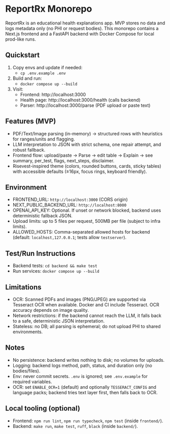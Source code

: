 # ReportRx Monorepo

ReportRx is an educational health explanations app. MVP stores no data and logs metadata only (no PHI or request bodies). This monorepo contains a Next.js frontend and a FastAPI backend with Docker Compose for local prod-like runs.

## Quickstart

1. Copy envs and update if needed:
   - `cp .env.example .env`
2. Build and run:
   - `docker compose up --build`
3. Visit:
   - Frontend: http://localhost:3000
   - Health page: http://localhost:3000/health (calls backend)
   - Parser: http://localhost:3000/parse (PDF upload or paste text)

## Features (MVP)

- PDF/Text/Image parsing (in-memory) → structured rows with heuristics for ranges/units and flagging.
- LLM interpretation to JSON with strict schema, one repair attempt, and robust fallback.
- Frontend flow: upload/paste → Parse → edit table → Explain → see summary, per_test, flags, next_steps, disclaimer.
- Risevest-inspired theme (colors, rounded buttons, cards, sticky tables) with accessible defaults (≥16px, focus rings, keyboard friendly).

## Environment

- FRONTEND_URL: `http://localhost:3000` (CORS origin)
- NEXT_PUBLIC_BACKEND_URL: `http://localhost:8000`
- OPENAI_API_KEY: Optional. If unset or network blocked, backend uses deterministic fallback JSON.
 - Upload limits: up to 5 files per request, 500MB per file (subject to infra limits).
- ALLOWED_HOSTS: Comma-separated allowed hosts for backend (default: `localhost,127.0.0.1`; tests allow `testserver`).

## Test/Run Instructions

- Backend tests: `cd backend && make test`
- Run services: `docker compose up --build`

## Limitations

- OCR: Scanned PDFs and images (PNG/JPEG) are supported via Tesseract OCR when available. Docker and CI include Tesseract. OCR accuracy depends on image quality.
- Network restrictions: if the backend cannot reach the LLM, it falls back to a safe, deterministic JSON interpretation.
- Stateless: no DB; all parsing is ephemeral; do not upload PHI to shared environments.

## Notes

- No persistence: backend writes nothing to disk; no volumes for uploads.
- Logging: backend logs method, path, status, and duration only (no bodies/files).
- Env: never commit secrets. `.env` is ignored; see `.env.example` for required variables.
 - OCR: set `ENABLE_OCR=1` (default) and optionally `TESSERACT_CONFIG` and language packs; backend tries text layer first, then falls back to OCR.

## Local tooling (optional)

- Frontend: `npm run lint`, `npm run typecheck`, `npm test` (inside `frontend/`).
- Backend: `make run`, `make test`, `ruff`, `black` (inside `backend/`).
